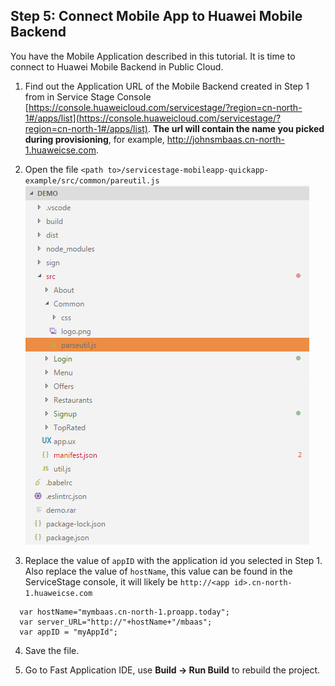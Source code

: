 ## Step 5:  Connect Mobile App to Huawei Mobile Backend

You have the Mobile Application described in this tutorial.  It is time to connect to Huawei Mobile Backend in Public Cloud.

1.	Find out the Application URL of the Mobile Backend created in Step 1 from in Service Stage Console [https://console.huaweicloud.com/servicestage/?region=cn-north-1#/apps/list](https://console.huaweicloud.com/servicestage/?region=cn-north-1#/apps/list). **The url will contain the name you picked during provisioning**, for example, http://johnsmbaas.cn-north-1.huaweicse.com.

2.	Open the file `<path to>/servicestage-mobileapp-quickapp-example/src/common/pareutil.js`  
![s6a](./imgs/s6a.png)

3.  Replace the value of `appID` with the application id you selected in Step 1. Also replace the value of `hostName`, this value can be found in the ServiceStage console, it will likely be `http://<app id>.cn-north-1.huaweicse.com` 

```
  var hostName="mymbaas.cn-north-1.proapp.today";
  var server_URL="http://"+hostName+"/mbaas";
  var appID = "myAppId";
```

4.  Save the file.  

5.  Go to Fast Application IDE, use **Build -> Run Build** to rebuild the project.

  
